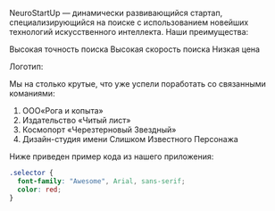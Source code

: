 NeuroStartUp — динамически развивающийся стартап, специализирующийся на поиске с использованием новейших технологий искусственного интеллекта. Наши преимущества:

Высокая точность поиска
Высокая скорость поиска
Низкая цена

Логотип:


Мы на столько крутые, что уже успели поработать со связанными команиями:

1. ООО«Рога и копыта»
2. Издательство «Читый лист»
3. Космопорт «Черезтерновый Звездный»
4. Дизайн-студия имени Слишком Известного Персонажа

Ниже приведен пример кода из нашего приложения:


```css
.selector {
  font-family: "Awesome", Arial, sans-serif;
  color: red;
}